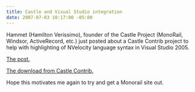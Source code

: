 ```yaml
---
title: Castle and Visual Studio integration
date: 2007-07-03 10:17:00 -05:00
---
```


Hammet (Hamilton Verissimo), founder of the Castle Project (MonoRail, Windsor, ActiveRecord, etc.) just posted about a Castle Contrib project to help with highlighting of NVelocity language syntax in Visual Studio 2005.

[The post.](http://hammett.castleproject.org/?p=169)

[The download from Castle Contrib.](http://using.castleproject.org/display/Contrib/Castle+Visual+Studio+Integration)

Hope this motivates me again to try and get a Monorail site out.
